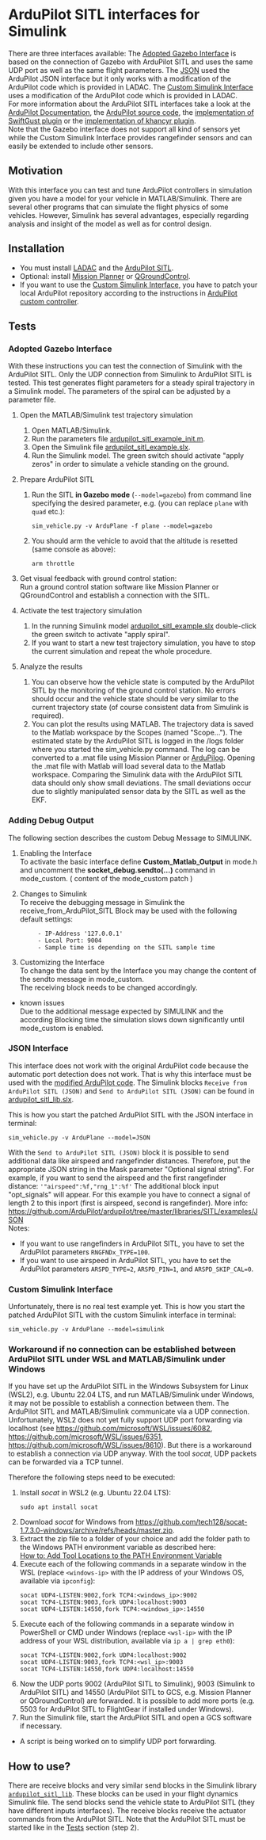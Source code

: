 # ArduPilot SITL interfaces for Simulink

There are three interfaces available:
The [Adopted Gazebo Interface](#adopted-gazebo-interface) is based on the connection of Gazebo with ArduPilot SITL and uses the same UDP port as well as the same flight parameters.
The [JSON](#json-interface) used the ArduPilot JSON interface but it only works with a modification of the ArduPilot code which is provided in LADAC.
The [Custom Simulink Interface](#custom-simulink-interface) uses a modification of the ArduPilot code which is provided in LADAC.  
For more information about the ArduPilot SITL interfaces take a look at the 
[ArduPilot Documentation](https://ardupilot.org/dev/docs/sitl-with-gazebo.html), 
the [ArduPilot source code](https://github.com/ArduPilot/ardupilot/blob/master/libraries/SITL/SIM_Gazebo.h),
the [implementation of SwiftGust plugin](https://github.com/SwiftGust/ardupilot_gazebo)
or the [implementation of khancyr plugin](https://github.com/khancyr/ardupilot_gazebo).  
Note that the Gazebo interface does not support all kind of sensors yet while the Custom Simulink Interface provides rangefinder sensors and can easily be extended to include other sensors.


## Motivation

With this interface you can test and tune ArduPilot controllers in simulation given you have a model for your vehicle in MATLAB/Simulink.
There are several other programs that can simulate the flight physics of some vehicles.
However, Simulink has several advantages, especially regarding analysis and insight of the model as well as for control design.


## Installation

- You must install [LADAC](https://github.com/iff-gsc/LADAC#readme) and the [ArduPilot SITL](https://ardupilot.org/dev/docs/SITL-setup-landingpage.html).  
- Optional: install [Mission Planner](https://ardupilot.org/planner/) or [QGroundControl](http://qgroundcontrol.com/).  
- If you want to use the [Custom Simulink Interface](#custom-simulink-interface), you have to patch your local ArduPilot repository according to the instructions in [ArduPilot custom controller](../ArduPilot_custom_controller#readme). 


## Tests

### Adopted Gazebo Interface

With these instructions you can test the connection of Simulink with the ArduPilot SITL.
Only the UDP connection from Simulink to ArduPilot SITL is tested.
This test generates flight parameters for a steady spiral trajectory in a Simulink model.
The parameters of the spiral can be adjusted by a parameter file.

1. Open the MATLAB/Simulink test trajectory simulation
   1. Open MATLAB/Simulink.
   2. Run the parameters file [ardupilot_sitl_example_init.m](/utilities/interfaces_external_programs/ArduPilot_SITL/ardupilot_sitl_example_init.m).
   3. Open the Simulink file [ardupilot_sitl_example.slx](/utilities/interfaces_external_programs/ArduPilot_SITL/ardupilot_sitl_example.slx).
   4. Run the Simulink model. The green switch should activate "apply zeros"
        in order to simulate a vehicle standing on the ground.

2. Prepare ArduPilot SITL
   1. Run the SITL **in Gazebo mode** (`--model=gazebo`) from command line specifying the desired parameter, e.g. (you can replace `plane` with `quad` etc.):
      ``````
      sim_vehicle.py -v ArduPlane -f plane --model=gazebo
      ``````
   2. You should arm the vehicle to avoid that the altitude is resetted (same console as above):
      ``````
      arm throttle
      ``````

3. Get visual feedback with ground control station:  
   Run a ground control station software like Mission Planner or QGroundControl
        and establish a connection with the SITL.

4. Activate the test trajectory simulation
   1. In the running Simulink model [ardupilot_sitl_example.slx](/utilities/interfaces_external_programs/ArduPilot_SITL/ardupilot_sitl_example.slx) double-click the green switch
        to activate "apply spiral".
   2. If you want to start a new test trajectory simulation, you have to stop the
        current simulation and repeat the whole procedure.

5. Analyze the results
   1. You can observe how the vehicle state is computed by the ArduPilot SITL
        by the monitoring of the ground control station. No errors should occur
        and the vehicle state should be very similar to the current trajectory
        state (of course consistent data from Simulink is required).
   2. You can plot the results using MATLAB. The trajectory data is saved to
        the Matlab workspace by the Scopes (named "Scope..."). The estimated
        state by the ArduPilot SITL is logged in the /logs folder where you started
        the sim_vehicle.py command. The log can be converted to a .mat file using
        Mission Planner or [ArduPilog](https://github.com/Georacer/ardupilog). Opening the .mat file with Matlab will load several
        data to the Matlab workspace. Comparing the Simulink data with the ArduPilot
        SITL data should only show small deviations. The small deviations occur
        due to slightly manipulated sensor data by the SITL as well as the EKF.


### Adding Debug Output

The following section describes the custom Debug Message to SIMULINK.
    
    
1. Enabling the Interface\
        To activate the basic interface define
           **Custom_Matlab_Output**
        in mode.h and uncomment the 
            **socket_debug.sendto(...)**
        command in mode_custom. ( content of the mode_custom patch )

2. Changes to Simulink\
        To receive the debugging message in Simulink the receive_from_ArduPilot_SITL Block may be used 
        with the following default settings:

            - IP-Address '127.0.0.1'
            - Local Port: 9004
            - Sample time is depending on the SITL sample time
        

3. Customizing the Interface\
        To change the data sent by the Interface you may change the content of the sendto message in mode_custom.  
        The receiving block needs to be changed accordingly.
    
* known issues\
      Due to the additional message expected by SIMULINK and the according Blocking time the simulation slows down significantly until mode_custom is enabled. 
        

### JSON Interface

This interface does not work with the original ArduPilot code because the automatic port detection does not work.
That is why this interface must be used with the [modified ArduPilot code](../ArduPilot_custom_controller).
The Simulink blocks `Receive from ArduPilot SITL (JSON)` and `Send to ArduPilot SITL (JSON)` can be found in [ardupilot_sitl_lib.slx](/utilities/interfaces_external_programs/ArduPilot_SITL/ardupilot_sitl_lib.slx).

This is how you start the patched ArduPilot SITL with the JSON interface in terminal:
```
sim_vehicle.py -v ArduPlane --model=JSON
```

With the `Send to ArduPilot SITL (JSON)` block it is possible to send additional data like airspeed and rangefinder distances.
Therefore, put the appropriate JSON string in the Mask parameter "Optional signal string".
For example, if you want to send the airspeed and the first rangefinder distance: `'"airspeed":%f,"rng_1":%f'`
The additional block input "opt_signals" will appear.
For this example you have to connect a signal of length 2 to this inport (first is airspeed, second is rangefinder).
More info: https://github.com/ArduPilot/ardupilot/tree/master/libraries/SITL/examples/JSON  
Notes: 
- If you want to use rangefinders in ArduPilot SITL, you have to set the ArduPilot parameters `RNGFNDx_TYPE=100`.
- If you want to use airspeed in ArduPilot SITL, you have to set the ArduPilot parameters `ARSPD_TYPE=2`, `ARSPD_PIN=1`, and `ARSPD_SKIP_CAL=0`.

### Custom Simulink Interface

Unfortunately, there is no real test example yet.
This is how you start the patched ArduPilot SITL with the custom Simulink interface in terminal:
```
sim_vehicle.py -v ArduPlane --model=simulink
```

### Workaround if no connection can be established between ArduPilot SITL under WSL and MATLAB/Simulink under Windows

If you have set up the ArduPilot SITL in the Windows Subsystem for Linux (WSL2), e.g. Ubuntu 22.04 LTS, and run MATLAB/Simulink under Windows, it may not be possible to establish a connection between them.
The ArduPilot SITL and MATLAB/Simulink communicate via a UDP connection. Unfortunately, WSL2 does not yet fully support UDP port forwarding via localhost (see https://github.com/microsoft/WSL/issues/6082, https://github.com/microsoft/WSL/issues/6351, https://github.com/microsoft/WSL/issues/8610).
But there is a workaround to establish a connection via UDP anyway. With the tool *socat*, UDP packets can be forwarded via a TCP tunnel.  
  
Therefore the following steps need to be executed:  

1. Install *socat* in WSL2 (e.g. Ubuntu 22.04 LTS):  
   ```
   sudo apt install socat
   ```
2. Download *socat* for Windows from https://github.com/tech128/socat-1.7.3.0-windows/archive/refs/heads/master.zip.
3. Extract the zip file to a folder of your choice and add the folder path to the Windows PATH environment variable as described here:  
   [How to: Add Tool Locations to the PATH Environment Variable](https://learn.microsoft.com/en-us/previous-versions/office/developer/sharepoint-2010/ee537574(v=office.14))
4. Execute each of the following commands in a separate window in the WSL (replace `<windows-ip>` with the IP address of your Windows OS, available via `ipconfig`):
   ```
   socat UDP4-LISTEN:9002,fork TCP4:<windows_ip>:9002
   socat TCP4-LISTEN:9003,fork UDP4:localhost:9003
   socat UDP4-LISTEN:14550,fork TCP4:<windows_ip>:14550
   ```
5. Execute each of the following commands in a separate window in PowerShell or CMD under Windows (replace `<wsl-ip>` with the IP address of your WSL distribution, available via `ip a | grep eth0`):
   ```   
   socat TCP4-LISTEN:9002,fork UDP4:localhost:9002
   socat UDP4-LISTEN:9003,fork TCP4:<wsl_ip>:9003
   socat TCP4-LISTEN:14550,fork UDP4:localhost:14550
   ```
6. Now the UDP ports 9002 (ArduPilot SITL to Simulink), 9003 (Simulink to ArduPilot SITL) and 14550 (ArduPilot SITL to GCS, e.g. Mission Planner or QGroundControl) are forwarded.
   It is possible to add more ports (e.g. 5503 for ArduPilot SITL to FlightGear if installed under Windows).
7. Run the Simulink file, start the ArduPilot SITL and open a GCS software if necessary.

* A script is being worked on to simplify UDP port forwarding.  


## How to use?

There are receive blocks and very similar send blocks in the Simulink library [`ardupilot_sitl_lib`](ardupilot_sitl_lib.slx).
These blocks can be used in your flight dynamics Simulink file.
The send blocks send the vehicle state to ArduPilot SITL (they have different inputs interfaces).
The receive blocks receive the actuator commands from the ArduPilot SITL.
Note that the ArduPilot SITL must be started like in the [Tests](#tests) section (step 2).
